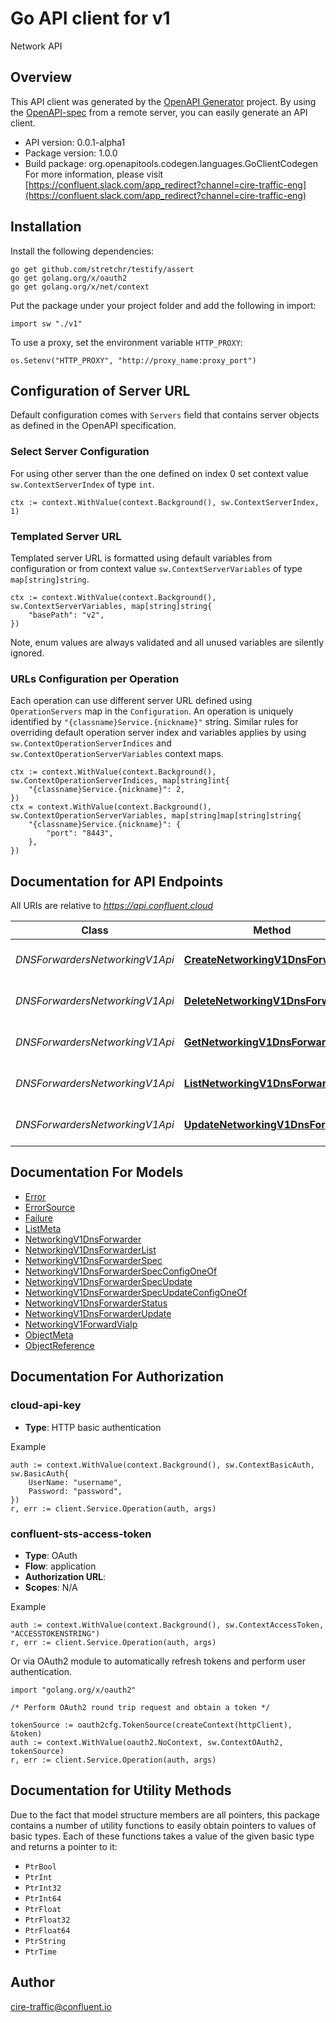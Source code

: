 # Go API client for v1

Network API

## Overview
This API client was generated by the [OpenAPI Generator](https://openapi-generator.tech) project.  By using the [OpenAPI-spec](https://www.openapis.org/) from a remote server, you can easily generate an API client.

- API version: 0.0.1-alpha1
- Package version: 1.0.0
- Build package: org.openapitools.codegen.languages.GoClientCodegen
For more information, please visit [https://confluent.slack.com/app_redirect?channel=cire-traffic-eng](https://confluent.slack.com/app_redirect?channel=cire-traffic-eng)

## Installation

Install the following dependencies:

```shell
go get github.com/stretchr/testify/assert
go get golang.org/x/oauth2
go get golang.org/x/net/context
```

Put the package under your project folder and add the following in import:

```golang
import sw "./v1"
```

To use a proxy, set the environment variable `HTTP_PROXY`:

```golang
os.Setenv("HTTP_PROXY", "http://proxy_name:proxy_port")
```

## Configuration of Server URL

Default configuration comes with `Servers` field that contains server objects as defined in the OpenAPI specification.

### Select Server Configuration

For using other server than the one defined on index 0 set context value `sw.ContextServerIndex` of type `int`.

```golang
ctx := context.WithValue(context.Background(), sw.ContextServerIndex, 1)
```

### Templated Server URL

Templated server URL is formatted using default variables from configuration or from context value `sw.ContextServerVariables` of type `map[string]string`.

```golang
ctx := context.WithValue(context.Background(), sw.ContextServerVariables, map[string]string{
	"basePath": "v2",
})
```

Note, enum values are always validated and all unused variables are silently ignored.

### URLs Configuration per Operation

Each operation can use different server URL defined using `OperationServers` map in the `Configuration`.
An operation is uniquely identified by `"{classname}Service.{nickname}"` string.
Similar rules for overriding default operation server index and variables applies by using `sw.ContextOperationServerIndices` and `sw.ContextOperationServerVariables` context maps.

```
ctx := context.WithValue(context.Background(), sw.ContextOperationServerIndices, map[string]int{
	"{classname}Service.{nickname}": 2,
})
ctx = context.WithValue(context.Background(), sw.ContextOperationServerVariables, map[string]map[string]string{
	"{classname}Service.{nickname}": {
		"port": "8443",
	},
})
```

## Documentation for API Endpoints

All URIs are relative to *https://api.confluent.cloud*

Class | Method | HTTP request | Description
------------ | ------------- | ------------- | -------------
*DNSForwardersNetworkingV1Api* | [**CreateNetworkingV1DnsForwarder**](docs/DNSForwardersNetworkingV1Api.md#createnetworkingv1dnsforwarder) | **Post** /networking/v1/dns-forwarders | Create a DNS Forwarder
*DNSForwardersNetworkingV1Api* | [**DeleteNetworkingV1DnsForwarder**](docs/DNSForwardersNetworkingV1Api.md#deletenetworkingv1dnsforwarder) | **Delete** /networking/v1/dns-forwarders/{id} | Delete a DNS Forwarder
*DNSForwardersNetworkingV1Api* | [**GetNetworkingV1DnsForwarder**](docs/DNSForwardersNetworkingV1Api.md#getnetworkingv1dnsforwarder) | **Get** /networking/v1/dns-forwarders/{id} | Read a DNS Forwarder
*DNSForwardersNetworkingV1Api* | [**ListNetworkingV1DnsForwarders**](docs/DNSForwardersNetworkingV1Api.md#listnetworkingv1dnsforwarders) | **Get** /networking/v1/dns-forwarders | List of DNS Forwarders
*DNSForwardersNetworkingV1Api* | [**UpdateNetworkingV1DnsForwarder**](docs/DNSForwardersNetworkingV1Api.md#updatenetworkingv1dnsforwarder) | **Patch** /networking/v1/dns-forwarders/{id} | Update a DNS Forwarder


## Documentation For Models

 - [Error](docs/Error.md)
 - [ErrorSource](docs/ErrorSource.md)
 - [Failure](docs/Failure.md)
 - [ListMeta](docs/ListMeta.md)
 - [NetworkingV1DnsForwarder](docs/NetworkingV1DnsForwarder.md)
 - [NetworkingV1DnsForwarderList](docs/NetworkingV1DnsForwarderList.md)
 - [NetworkingV1DnsForwarderSpec](docs/NetworkingV1DnsForwarderSpec.md)
 - [NetworkingV1DnsForwarderSpecConfigOneOf](docs/NetworkingV1DnsForwarderSpecConfigOneOf.md)
 - [NetworkingV1DnsForwarderSpecUpdate](docs/NetworkingV1DnsForwarderSpecUpdate.md)
 - [NetworkingV1DnsForwarderSpecUpdateConfigOneOf](docs/NetworkingV1DnsForwarderSpecUpdateConfigOneOf.md)
 - [NetworkingV1DnsForwarderStatus](docs/NetworkingV1DnsForwarderStatus.md)
 - [NetworkingV1DnsForwarderUpdate](docs/NetworkingV1DnsForwarderUpdate.md)
 - [NetworkingV1ForwardViaIp](docs/NetworkingV1ForwardViaIp.md)
 - [ObjectMeta](docs/ObjectMeta.md)
 - [ObjectReference](docs/ObjectReference.md)


## Documentation For Authorization



### cloud-api-key

- **Type**: HTTP basic authentication

Example

```golang
auth := context.WithValue(context.Background(), sw.ContextBasicAuth, sw.BasicAuth{
    UserName: "username",
    Password: "password",
})
r, err := client.Service.Operation(auth, args)
```


### confluent-sts-access-token


- **Type**: OAuth
- **Flow**: application
- **Authorization URL**: 
- **Scopes**: N/A

Example

```golang
auth := context.WithValue(context.Background(), sw.ContextAccessToken, "ACCESSTOKENSTRING")
r, err := client.Service.Operation(auth, args)
```

Or via OAuth2 module to automatically refresh tokens and perform user authentication.

```golang
import "golang.org/x/oauth2"

/* Perform OAuth2 round trip request and obtain a token */

tokenSource := oauth2cfg.TokenSource(createContext(httpClient), &token)
auth := context.WithValue(oauth2.NoContext, sw.ContextOAuth2, tokenSource)
r, err := client.Service.Operation(auth, args)
```


## Documentation for Utility Methods

Due to the fact that model structure members are all pointers, this package contains
a number of utility functions to easily obtain pointers to values of basic types.
Each of these functions takes a value of the given basic type and returns a pointer to it:

* `PtrBool`
* `PtrInt`
* `PtrInt32`
* `PtrInt64`
* `PtrFloat`
* `PtrFloat32`
* `PtrFloat64`
* `PtrString`
* `PtrTime`

## Author

cire-traffic@confluent.io

